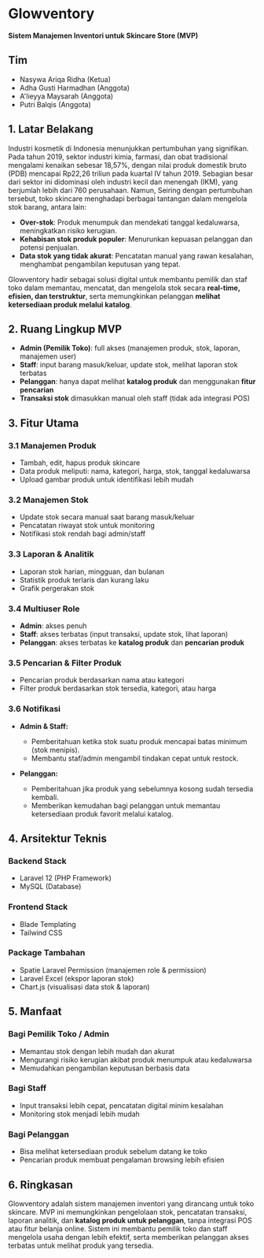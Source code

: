 # Glowventory
**Sistem Manajemen Inventori untuk Skincare Store (MVP)**

## Tim
- Nasywa Ariqa Ridha (Ketua)
- Adha Gusti Harmadhan (Anggota)
- A'lieyya Maysarah (Anggota)
- Putri Balqis (Anggota)

## 1. Latar Belakang

Industri kosmetik di Indonesia menunjukkan pertumbuhan yang signifikan. Pada tahun 2019, sektor industri kimia, farmasi, dan obat tradisional mengalami kenaikan sebesar 18,57%, dengan nilai produk domestik bruto (PDB) mencapai Rp22,26 triliun pada kuartal IV tahun 2019. Sebagian besar dari sektor ini didominasi oleh industri kecil dan menengah (IKM), yang berjumlah lebih dari 760 perusahaan. Namun, Seiring dengan pertumbuhan tersebut, toko skincare menghadapi berbagai tantangan dalam mengelola stok barang, antara lain:

- **Over-stok**: Produk menumpuk dan mendekati tanggal kedaluwarsa, meningkatkan risiko kerugian.  
- **Kehabisan stok produk populer**: Menurunkan kepuasan pelanggan dan potensi penjualan.  
- **Data stok yang tidak akurat**: Pencatatan manual yang rawan kesalahan, menghambat pengambilan keputusan yang tepat.

Glowventory hadir sebagai solusi digital untuk membantu pemilik dan staf toko dalam memantau, mencatat, dan mengelola stok secara **real-time, efisien, dan terstruktur**, serta memungkinkan pelanggan **melihat ketersediaan produk melalui katalog**.


## 2. Ruang Lingkup MVP
- **Admin (Pemilik Toko)**: full akses (manajemen produk, stok, laporan, manajemen user)  
- **Staff**: input barang masuk/keluar, update stok, melihat laporan stok terbatas  
- **Pelanggan**: hanya dapat melihat **katalog produk** dan menggunakan **fitur pencarian**  
- **Transaksi stok** dimasukkan manual oleh staff (tidak ada integrasi POS)  


## 3. Fitur Utama

### 3.1 Manajemen Produk
- Tambah, edit, hapus produk skincare  
- Data produk meliputi: nama, kategori, harga, stok, tanggal kedaluwarsa  
- Upload gambar produk untuk identifikasi lebih mudah  

### 3.2 Manajemen Stok
- Update stok secara manual saat barang masuk/keluar  
- Pencatatan riwayat stok untuk monitoring  
- Notifikasi stok rendah bagi admin/staff  

### 3.3 Laporan & Analitik
- Laporan stok harian, mingguan, dan bulanan  
- Statistik produk terlaris dan kurang laku  
- Grafik pergerakan stok  

### 3.4 Multiuser Role
- **Admin**: akses penuh  
- **Staff**: akses terbatas (input transaksi, update stok, lihat laporan)  
- **Pelanggan**: akses terbatas ke **katalog produk** dan **pencarian produk**  

### 3.5 Pencarian & Filter Produk
- Pencarian produk berdasarkan nama atau kategori  
- Filter produk berdasarkan stok tersedia, kategori, atau harga
### 3.6 Notifikasi

- **Admin & Staff:**  
  - Pemberitahuan ketika stok suatu produk mencapai batas minimum (stok menipis).  
  - Membantu staf/admin mengambil tindakan cepat untuk restock.

- **Pelanggan:**  
  - Pemberitahuan jika produk yang sebelumnya kosong sudah tersedia kembali.  
  - Memberikan kemudahan bagi pelanggan untuk memantau ketersediaan produk favorit melalui katalog.


## 4. Arsitektur Teknis

### Backend Stack
- Laravel 12 (PHP Framework)  
- MySQL (Database)  

### Frontend Stack
- Blade Templating  
- Tailwind CSS  

### Package Tambahan
- Spatie Laravel Permission (manajemen role & permission)  
- Laravel Excel (ekspor laporan stok)  
- Chart.js (visualisasi data stok & laporan)  

## 5. Manfaat

### Bagi Pemilik Toko / Admin
- Memantau stok dengan lebih mudah dan akurat  
- Mengurangi risiko kerugian akibat produk menumpuk atau kedaluwarsa  
- Memudahkan pengambilan keputusan berbasis data  

### Bagi Staff
- Input transaksi lebih cepat, pencatatan digital minim kesalahan  
- Monitoring stok menjadi lebih mudah  

### Bagi Pelanggan
- Bisa melihat ketersediaan produk sebelum datang ke toko  
- Pencarian produk membuat pengalaman browsing lebih efisien  


## 6. Ringkasan
Glowventory adalah sistem manajemen inventori yang dirancang untuk toko skincare. MVP ini memungkinkan pengelolaan stok, pencatatan transaksi, laporan analitik, dan **katalog produk untuk pelanggan**, tanpa integrasi POS atau fitur belanja online. Sistem ini membantu pemilik toko dan staff mengelola usaha dengan lebih efektif, serta memberikan pelanggan akses terbatas untuk melihat produk yang tersedia.
